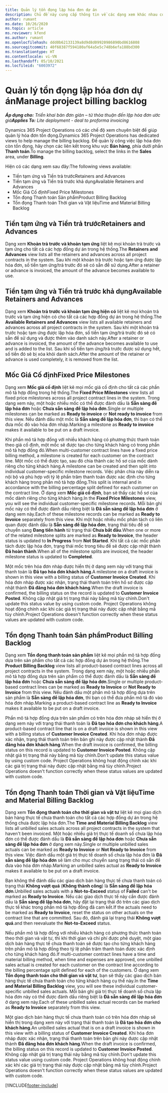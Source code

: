 ```yaml
---
title: Quản lý tồn đọng lập hóa đơn dự án
description: Chủ đề này cung cấp thông tin về các dạng xem khác nhau có thể sử dụng khi quản lý mục tồn đọng lập hóa đơn trên các dự án.
author: rumant
ms.date: 10/26/2020
ms.topic: article
ms.reviewer: kfend
ms.author: rumant
ms.openlocfilehash: ddd0b62133139a8d9d8d09920986890bd8616808
ms.sourcegitcommit: 40f68387f594180af64a5e5c748b6efa188bd300
ms.translationtype: HT
ms.contentlocale: vi-VN
ms.lasthandoff: 05/10/2021
ms.locfileid: "6003972"
---
```

# <a name="manage-project-billing-backlog"></a><span data-ttu-id="68296-103">Quản lý tồn đọng lập hóa đơn dự án</span><span class="sxs-lookup"><span data-stu-id="68296-103">Manage project billing backlog</span></span> 

<span data-ttu-id="68296-104">_**Áp dụng cho:** Triển khai bản đơn giản – từ thỏa thuận đến lập hóa đơn ước giá_</span><span class="sxs-lookup"><span data-stu-id="68296-104">_**Applies To:** Lite deployment - deal to proforma invoicing_</span></span>

<span data-ttu-id="68296-105">Dynamics 365 Project Operations có các chế độ xem chuyên biệt để giúp quản lý hóa đơn tồn đọng.</span><span class="sxs-lookup"><span data-stu-id="68296-105">Dynamics 365 Project Operations has dedicated views to help manage the billing backlog.</span></span> <span data-ttu-id="68296-106">Để quản lý công việc lập hóa đơn còn tồn đọng, hãy chọn các liên kết trong khu vực **Bán hàng**, phía dưới phần **Thanh toán**.</span><span class="sxs-lookup"><span data-stu-id="68296-106">To manage the billing backlog, select the links in the **Sales** area, under **Billing**.</span></span> 

<span data-ttu-id="68296-107">Hiện có các dạng xem sau đây:</span><span class="sxs-lookup"><span data-stu-id="68296-107">The following views available:</span></span>

- <span data-ttu-id="68296-108">Tiền tạm ứng và Tiền trả trước</span><span class="sxs-lookup"><span data-stu-id="68296-108">Retainers and Advances</span></span>
- <span data-ttu-id="68296-109">Tiền tạm ứng và Tiền trả trước khả dụng</span><span class="sxs-lookup"><span data-stu-id="68296-109">Available Retainers and Advances</span></span>
- <span data-ttu-id="68296-110">Mốc Giá Cố định</span><span class="sxs-lookup"><span data-stu-id="68296-110">Fixed Price Milestones</span></span>
- <span data-ttu-id="68296-111">Tồn đọng Thanh toán Sản phẩm</span><span class="sxs-lookup"><span data-stu-id="68296-111">Product Billing Backlog</span></span>
- <span data-ttu-id="68296-112">Tồn đọng Thanh toán Thời gian và Vật liệu</span><span class="sxs-lookup"><span data-stu-id="68296-112">Time and Material Billing Backlog</span></span>

## <a name="retainers-and-advances"></a><span data-ttu-id="68296-113">Tiền tạm ứng và Tiền trả trước</span><span class="sxs-lookup"><span data-stu-id="68296-113">Retainers and Advances</span></span>

<span data-ttu-id="68296-114">Dạng xem **Khoản trả trước và khoản tạm ứng** liệt kê mọi khoản trả trước và tạm ứng cho tất cả các hợp đồng dự án trong hệ thống.</span><span class="sxs-lookup"><span data-stu-id="68296-114">The **Retainers and Advances** view lists all the retainers and advances across all project contracts in the system.</span></span> <span data-ttu-id="68296-115">Sau khi một khoản trả trước hoặc tạm ứng được lập hóa đơn, số tiền tạm ứng/trả trước đó sẽ có sẵn để sử dụng.</span><span class="sxs-lookup"><span data-stu-id="68296-115">After a retainer or advance is invoiced, the amount of the advance becomes available to use.</span></span>

## <a name="available-retainers-and-advances"></a><span data-ttu-id="68296-116">Tiền tạm ứng và Tiền trả trước khả dụng</span><span class="sxs-lookup"><span data-stu-id="68296-116">Available Retainers and Advances</span></span>

<span data-ttu-id="68296-117">Dạng xem **Khoản trả trước và khoản tạm ứng hiện có** liệt kê mọi khoản trả trước và tạm ứng hiện có cho tất cả các hợp đồng dự án trong hệ thống.</span><span class="sxs-lookup"><span data-stu-id="68296-117">The **Available Retainers and Advances** view lists all available retainers and advances across all project contracts in the system.</span></span> <span data-ttu-id="68296-118">Sau khi một khoản trả trước hoặc tạm ứng được lập hóa đơn, số tiền tạm ứng/trả trước đó sẽ có sẵn để sử dụng và được thêm vào danh sách này.</span><span class="sxs-lookup"><span data-stu-id="68296-118">After a retainer or advance is invoiced, the amount of the advance becomes available to use and is added to the list.</span></span> <span data-ttu-id="68296-119">Sau khi số tiền tạm ứng/trả trước được sử dụng hết, số tiền đó sẽ bị xóa khỏi danh sách.</span><span class="sxs-lookup"><span data-stu-id="68296-119">After the amount of the retainer or advance is used completely, it is removed from the list.</span></span>

## <a name="fixed-price-milestones"></a><span data-ttu-id="68296-120">Mốc Giá Cố định</span><span class="sxs-lookup"><span data-stu-id="68296-120">Fixed Price Milestones</span></span>

<span data-ttu-id="68296-121">Dạng xem **Mốc giá cố định** liệt kê mọi mốc giá cố định cho tất cả các phần mô tả hợp đồng trong hệ thống.</span><span class="sxs-lookup"><span data-stu-id="68296-121">The **Fixed Price Milestones** view lists all fixed price milestones across all project contract lines in the system.</span></span> <span data-ttu-id="68296-122">Trong dạng xem này, một hoặc nhiều mốc có thể được đánh dấu là **Sẵn sàng để lập hóa đơn** hoặc **Chưa sẵn sàng để lập hóa đơn**.</span><span class="sxs-lookup"><span data-stu-id="68296-122">Single or multiple milestones can be marked as **Ready to invoice** or **Not ready to invoice** from this view.</span></span> <span data-ttu-id="68296-123">Nếu đánh dấu một mốc là **Sẵn sàng để lập hóa đơn**, thì bạn có thể đưa mốc đó vào hóa đơn nháp.</span><span class="sxs-lookup"><span data-stu-id="68296-123">Marking a milestone as **Ready to invoice** makes it available to be put on a draft invoice.</span></span>

<span data-ttu-id="68296-124">Khi phần mô tả hợp đồng với nhiều khách hàng có phương thức thanh toán theo giá cố định, một mốc sẽ được tạo cho từng khách hàng có trong phần mô tả hợp đồng đó.</span><span class="sxs-lookup"><span data-stu-id="68296-124">When multi-customer contract lines have a fixed price billing method, a milestone is created for each customer on the contract line.</span></span> <span data-ttu-id="68296-125">Một mốc có thể được tạo, sau đó chia thành các hồ sơ của mốc dành riêng cho từng khách hàng.</span><span class="sxs-lookup"><span data-stu-id="68296-125">A milestone can be created and then split into individual customer-specific milestone records.</span></span> <span data-ttu-id="68296-126">Việc phân chia này diễn ra nội bộ và phù hợp với tỷ lệ phần trăm thanh toán được xác định cho từng khách hàng trong phần mô tả hợp đồng.</span><span class="sxs-lookup"><span data-stu-id="68296-126">This split is internal and in accordance with the billing percentage split defined for each customer on the contract line.</span></span> <span data-ttu-id="68296-127">Ở dạng xem **Mốc giá cố định**, bạn sẽ thấy các hồ sơ của mốc dành riêng cho từng khách hàng.</span><span class="sxs-lookup"><span data-stu-id="68296-127">In the **Fixed Price Milestones** view, you will see the individual customer-specific milestone records.</span></span> <span data-ttu-id="68296-128">Mỗi bản ghi mốc này có thể được đánh dấu riêng biệt là **Đã sẵn sàng để lập hóa đơn** ở dạng xem này.</span><span class="sxs-lookup"><span data-stu-id="68296-128">Each of these milestone records can be marked as **Ready to Invoice** separately from this view.</span></span> <span data-ttu-id="68296-129">Khi một hoặc nhiều mốc phân tách có liên quan được đánh dấu là **Sẵn sàng để lập hóa đơn**, trạng thái tiêu đề sẽ chuyển sang **Đang tiến hành** từ trạng thái **Chưa bắt đầu**.</span><span class="sxs-lookup"><span data-stu-id="68296-129">When one or more of the related milestone splits are marked as **Ready to Invoice**, the header status is updated to **In Progress** from **Not Started**.</span></span> <span data-ttu-id="68296-130">Khi tất cả các mốc phân tách được lập hóa đơn, trạng thái mốc trong tiêu đề sẽ được cập nhật thành **Đã hoàn thành**.</span><span class="sxs-lookup"><span data-stu-id="68296-130">When all of the milestone splits are invoiced, the header milestone status is updated to **Completed**.</span></span>

<span data-ttu-id="68296-131">Một mốc trên hóa đơn nháp được hiển thị ở dạng xem này với trạng thái thanh toán là **Đã tạo hóa đơn khách hàng**.</span><span class="sxs-lookup"><span data-stu-id="68296-131">A milestone on a draft invoice is shown in this view with a billing status of **Customer Invoice Created**.</span></span> <span data-ttu-id="68296-132">Khi hóa đơn nháp được xác nhận, trạng thái thanh toán trên hồ sơ được cập nhật thành **Đã đăng hóa đơn khách hàng**.</span><span class="sxs-lookup"><span data-stu-id="68296-132">When the draft invoice is confirmed, the billing status on the record is updated to **Customer Invoice Posted**.</span></span> <span data-ttu-id="68296-133">Không cập nhật giá trị trạng thái này bằng mã tùy chỉnh.</span><span class="sxs-lookup"><span data-stu-id="68296-133">Don't update this status value by using custom code.</span></span> <span data-ttu-id="68296-134">Project Operations không hoạt động chính xác khi các giá trị trạng thái này được cập nhật bằng mã tùy chỉnh.</span><span class="sxs-lookup"><span data-stu-id="68296-134">Project Operations doesn't function correctly when these status values are updated with custom code.</span></span>

## <a name="product-billing-backlog"></a><span data-ttu-id="68296-135">Tồn đọng Thanh toán Sản phẩm</span><span class="sxs-lookup"><span data-stu-id="68296-135">Product Billing Backlog</span></span>

<span data-ttu-id="68296-136">Dạng xem **Tồn đọng thanh toán sản phẩm** liệt kê mọi phần mô tả hợp đồng dựa trên sản phẩm cho tất cả các hợp đồng dự án trong hệ thống.</span><span class="sxs-lookup"><span data-stu-id="68296-136">The **Product Billing Backlog** view lists all product-based contract lines across all project contracts in the system.</span></span> <span data-ttu-id="68296-137">Trong dạng xem này, một hoặc nhiều phần mô tả hợp đồng dựa trên sản phẩm có thể được đánh dấu là **Sẵn sàng để lập hóa đơn** hoặc **Chưa sẵn sàng để lập hóa đơn**.</span><span class="sxs-lookup"><span data-stu-id="68296-137">Single or multiple product-based contract lines can be marked as **Ready to Invoice** or **Not Ready to Invoice** from this view.</span></span> <span data-ttu-id="68296-138">Nếu đánh dấu một phần mô tả hợp đồng dựa trên sản phẩm là **Sẵn sàng để lập hóa đơn**, thì bạn có thể đưa phần mô tả đó vào hóa đơn nháp.</span><span class="sxs-lookup"><span data-stu-id="68296-138">Marking a product-based contract line as **Ready to Invoice** makes it available to be put on a draft invoice.</span></span>

<span data-ttu-id="68296-139">Phần mô tả hợp đồng dựa trên sản phẩm có trên hóa đơn nháp sẽ hiển thị ở dạng xem này với trạng thái thanh toán là **Đã tạo hóa đơn cho khách hàng**.</span><span class="sxs-lookup"><span data-stu-id="68296-139">A product-based contract line that is on a draft invoice is shown in this view with a billing status of **Customer Invoice Created**.</span></span> <span data-ttu-id="68296-140">Khi hóa đơn nháp được xác nhận, trạng thái thanh toán trên bản ghi này được cập nhật thành **Đã đăng hóa đơn khách hàng**.</span><span class="sxs-lookup"><span data-stu-id="68296-140">When the draft invoice is confirmed, the billing status on this record is updated to **Customer Invoice Posted**.</span></span> <span data-ttu-id="68296-141">Không cập nhật giá trị trạng thái này bằng mã tùy chỉnh.</span><span class="sxs-lookup"><span data-stu-id="68296-141">Don't update this status value by using custom code.</span></span> <span data-ttu-id="68296-142">Project Operations không hoạt động chính xác khi các giá trị trạng thái này được cập nhật bằng mã tùy chỉnh.</span><span class="sxs-lookup"><span data-stu-id="68296-142">Project Operations doesn't function correctly when these status values are updated with custom code.</span></span>

## <a name="time-and-material-billing-backlog"></a><span data-ttu-id="68296-143">Tồn đọng Thanh toán Thời gian và Vật liệu</span><span class="sxs-lookup"><span data-stu-id="68296-143">Time and Material Billing Backlog</span></span>

<span data-ttu-id="68296-144">Dạng xem **Tồn đọng thanh toán cho thời gian và vật tư** liệt kê mọi giao dịch bán hàng thực tế chưa thanh toán cho tất cả các hợp đồng dự án trong hệ thống chưa được lập hóa đơn.</span><span class="sxs-lookup"><span data-stu-id="68296-144">The **Time and Material Billing Backlog** view lists all unbilled sales actuals across all project contracts in the system that haven't been invoiced.</span></span> <span data-ttu-id="68296-145">Một hoặc nhiều giá trị thực tế doanh số chưa lập hóa đơn có thể được đánh dấu là **Đã sẵn sàng để lập hóa đơn** hoặc **Chưa sẵn sàng để lập hóa đơn** ở dạng xem này.</span><span class="sxs-lookup"><span data-stu-id="68296-145">Single or multiple unbilled sales actuals can be marked as **Ready to Invoice** or **Not Ready to Invoice** from this view.</span></span> <span data-ttu-id="68296-146">Việc đánh dấu một giá trị thực tế doanh số chưa lập hóa đơn là **Đã sẵn sàng để lập hóa đơn** sẽ làm cho mục chuyển sang trạng thái có sẵn để đưa vào hóa đơn nháp.</span><span class="sxs-lookup"><span data-stu-id="68296-146">Marking an unbilled sales actual as **Ready to Invoice** makes it available to be put on a draft invoice.</span></span>

<span data-ttu-id="68296-147">Bạn không thể đánh dấu các giao dịch bán hàng thực tế chưa thanh toán có trạng thái **Không vượt quá** (**Không thành công**) là **Sẵn sàng để lập hóa đơn**.</span><span class="sxs-lookup"><span data-stu-id="68296-147">Unbilled sales actuals with a **Not-to-Exceed** status of **Failed** can't be marked as **Ready to Invoice**.</span></span> <span data-ttu-id="68296-148">Nếu các giao dịch thực tế này cần được đánh dấu là **Sẵn sàng để lập hóa đơn**, hãy đặt lại trạng thái đó trên các giao dịch thực tế khác trong phần mô tả hợp đồng đã cam kết.</span><span class="sxs-lookup"><span data-stu-id="68296-148">If the actuals need to be marked as **Ready to Invoice**, reset the status on other actuals on the contract line that are committed.</span></span> <span data-ttu-id="68296-149">Sau đó, đánh giá lại trạng thái **Không vượt quá**.</span><span class="sxs-lookup"><span data-stu-id="68296-149">and then reevaluate the **Not-to-Exceed** status.</span></span>

<span data-ttu-id="68296-150">Nếu phần mô tả hợp đồng với nhiều khách hàng có phương thức thanh toán theo thời gian và vật tư, thì khi thời gian và chi phí được phê duyệt, một giao dịch bán hàng thực tế chưa thanh toán sẽ được tạo cho từng khách hàng trên phần mô tả hợp đồng theo tỷ lệ phần trăm thanh toán được xác định cho từng khách hàng đó.</span><span class="sxs-lookup"><span data-stu-id="68296-150">If multi-customer contract lines have a time and material billing method, when time and expenses are approved, one unbilled sales actual is created for each customer on the contract line according to the billing percentage split defined for each of the customers.</span></span> <span data-ttu-id="68296-151">Ở dạng xem **Tồn đọng thanh toán cho thời gian và vật tư**, bạn sẽ thấy các giao dịch bán hàng thực tế chưa thanh toán cho từng khách hàng cụ thể này.</span><span class="sxs-lookup"><span data-stu-id="68296-151">In the **Time and Material Billing Backlog** view, you will see these individual customer-specific unbilled sales actuals.</span></span> <span data-ttu-id="68296-152">Mỗi bản ghi giá trị thực tế doanh số chưa lập hóa đơn này có thể được đánh dấu riêng biệt là **Đã sẵn sàng để lập hóa đơn** ở dạng xem này.</span><span class="sxs-lookup"><span data-stu-id="68296-152">Each of these unbilled sales actual records can be marked as **Ready to Invoice** separately from this view.</span></span>

<span data-ttu-id="68296-153">Một giao dịch bán hàng thực tế chưa thanh toán có trên hóa đơn nháp sẽ hiển thị trong dạng xem này với trạng thái thanh toán là **Đã tạo hóa đơn cho khách hàng**.</span><span class="sxs-lookup"><span data-stu-id="68296-153">An unbilled sales actual that is on a draft invoice is shown in this view with a billing status of **Customer Invoice Created**.</span></span> <span data-ttu-id="68296-154">Khi hóa đơn nháp được xác nhận, trạng thái thanh toán trên bản ghi này được cập nhật thành **Đã đăng hóa đơn khách hàng**.</span><span class="sxs-lookup"><span data-stu-id="68296-154">When the draft invoice is confirmed, the billing status on this record is updated to **Customer Invoice Posted**.</span></span> <span data-ttu-id="68296-155">Không cập nhật giá trị trạng thái này bằng mã tùy chỉnh.</span><span class="sxs-lookup"><span data-stu-id="68296-155">Don't update this status value using custom code.</span></span> <span data-ttu-id="68296-156">Project Operations không hoạt động chính xác khi các giá trị trạng thái này được cập nhật bằng mã tùy chỉnh.</span><span class="sxs-lookup"><span data-stu-id="68296-156">Project Operations doesn't function correctly when these status values are updated with custom code.</span></span>


[!INCLUDE[footer-include](../../includes/footer-banner.md)]
